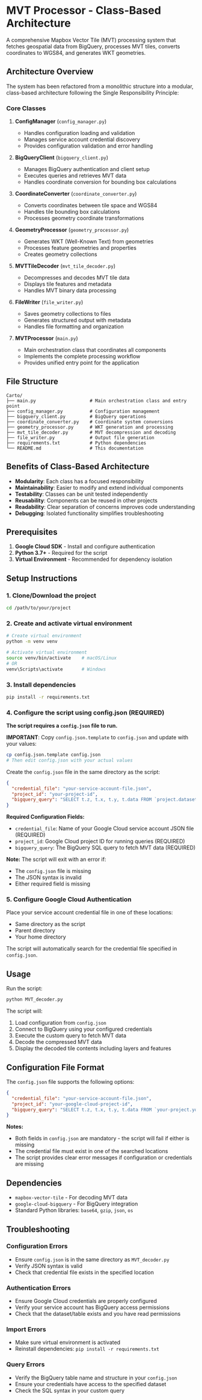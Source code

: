 # MVT Processor - Class-Based Architecture

A comprehensive Mapbox Vector Tile (MVT) processing system that fetches geospatial data from BigQuery, processes MVT tiles, converts coordinates to WGS84, and generates WKT geometries.

## Architecture Overview

The system has been refactored from a monolithic structure into a modular, class-based architecture following the Single Responsibility Principle:

### Core Classes

1. **ConfigManager** (`config_manager.py`)
   - Handles configuration loading and validation
   - Manages service account credential discovery
   - Provides configuration validation and error handling

2. **BigQueryClient** (`bigquery_client.py`)
   - Manages BigQuery authentication and client setup
   - Executes queries and retrieves MVT data
   - Handles coordinate conversion for bounding box calculations

3. **CoordinateConverter** (`coordinate_converter.py`)
   - Converts coordinates between tile space and WGS84
   - Handles tile bounding box calculations
   - Processes geometry coordinate transformations

4. **GeometryProcessor** (`geometry_processor.py`)
   - Generates WKT (Well-Known Text) from geometries
   - Processes feature geometries and properties
   - Creates geometry collections

5. **MVTTileDecoder** (`mvt_tile_decoder.py`)
   - Decompresses and decodes MVT tile data
   - Displays tile features and metadata
   - Handles MVT binary data processing

6. **FileWriter** (`file_writer.py`)
   - Saves geometry collections to files
   - Generates structured output with metadata
   - Handles file formatting and organization

7. **MVTProcessor** (`main.py`)
   - Main orchestration class that coordinates all components
   - Implements the complete processing workflow
   - Provides unified entry point for the application

## File Structure

```
Carto/
├── main.py                    # Main orchestration class and entry point
├── config_manager.py          # Configuration management
├── bigquery_client.py         # BigQuery operations
├── coordinate_converter.py    # Coordinate system conversions
├── geometry_processor.py      # WKT generation and processing
├── mvt_tile_decoder.py        # MVT decompression and decoding
├── file_writer.py             # Output file generation
├── requirements.txt           # Python dependencies
└── README.md                  # This documentation
```

## Benefits of Class-Based Architecture

- **Modularity**: Each class has a focused responsibility
- **Maintainability**: Easier to modify and extend individual components
- **Testability**: Classes can be unit tested independently
- **Reusability**: Components can be reused in other projects
- **Readability**: Clear separation of concerns improves code understanding
- **Debugging**: Isolated functionality simplifies troubleshooting

## Prerequisites

1. **Google Cloud SDK** - Install and configure authentication
2. **Python 3.7+** - Required for the script
3. **Virtual Environment** - Recommended for dependency isolation

## Setup Instructions

### 1. Clone/Download the project
```bash
cd /path/to/your/project
```

### 2. Create and activate virtual environment
```bash
# Create virtual environment
python -m venv venv

# Activate virtual environment
source venv/bin/activate    # macOS/Linux
# OR
venv\Scripts\activate       # Windows
```

### 3. Install dependencies
```bash
pip install -r requirements.txt
```

### 4. Configure the script using config.json (REQUIRED)

**The script requires a `config.json` file to run.** 

**IMPORTANT**: Copy `config.json.template` to `config.json` and update with your values:

```bash
cp config.json.template config.json
# Then edit config.json with your actual values
```

Create the `config.json` file in the same directory as the script:

```json
{
  "credential_file": "your-service-account-file.json",
  "project_id": "your-project-id",
  "bigquery_query": "SELECT t.z, t.x, t.y, t.data FROM `project.dataset.table` AS t WHERE z = 2"
}
```

**Required Configuration Fields:**
- `credential_file`: Name of your Google Cloud service account JSON file (REQUIRED)
- `project_id`: Google Cloud project ID for running queries (REQUIRED)
- `bigquery_query`: The BigQuery SQL query to fetch MVT data (REQUIRED)

**Note:** The script will exit with an error if:
- The `config.json` file is missing
- The JSON syntax is invalid  
- Either required field is missing

### 5. Configure Google Cloud Authentication

Place your service account credential file in one of these locations:
- Same directory as the script
- Parent directory
- Your home directory

The script will automatically search for the credential file specified in `config.json`.

## Usage

Run the script:
```bash
python MVT_decoder.py
```

The script will:
1. Load configuration from `config.json`
2. Connect to BigQuery using your configured credentials
3. Execute the custom query to fetch MVT data
4. Decode the compressed MVT data
5. Display the decoded tile contents including layers and features

## Configuration File Format

The `config.json` file supports the following options:

```json
{
  "credential_file": "your-service-account-file.json",
  "project_id": "your-google-cloud-project-id",
  "bigquery_query": "SELECT t.z, t.x, t.y, t.data FROM `your-project.your-dataset.your-table` AS t WHERE z = 13 LIMIT 10"
}
```

**Notes:**
- Both fields in `config.json` are mandatory - the script will fail if either is missing
- The credential file must exist in one of the searched locations
- The script provides clear error messages if configuration or credentials are missing

## Dependencies

- `mapbox-vector-tile` - For decoding MVT data
- `google-cloud-bigquery` - For BigQuery integration
- Standard Python libraries: `base64`, `gzip`, `json`, `os`

## Troubleshooting

### Configuration Errors
- Ensure `config.json` is in the same directory as `MVT_decoder.py`
- Verify JSON syntax is valid
- Check that credential file exists in the specified location

### Authentication Errors
- Ensure Google Cloud credentials are properly configured
- Verify your service account has BigQuery access permissions
- Check that the dataset/table exists and you have read permissions

### Import Errors
- Make sure virtual environment is activated
- Reinstall dependencies: `pip install -r requirements.txt`

### Query Errors
- Verify the BigQuery table name and structure in your `config.json`
- Ensure your credentials have access to the specified dataset
- Check the SQL syntax in your custom query
